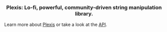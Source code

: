 <div align="center">

### Plexis: Lo-fi, powerful, community-driven string manipulation library.

</div>

Learn more about [Plexis](/README.md) or take a look at the [API](/docs/pages/api.md).
